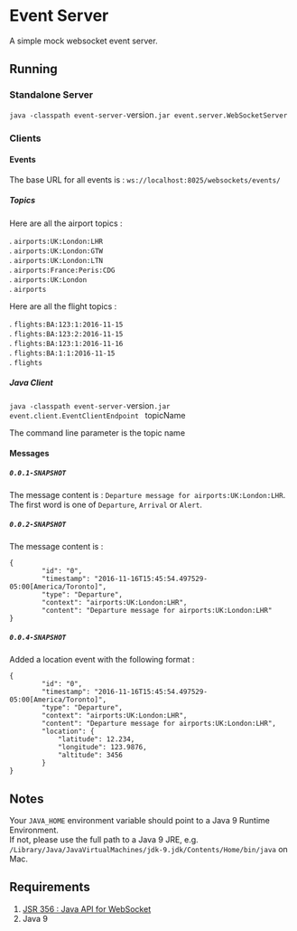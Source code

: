 # Event Server

A simple mock websocket event server.

## Running

### Standalone Server

`java -classpath event-server-`version`.jar event.server.WebSocketServer`

### Clients

#### Events

The base URL for all events is : `ws://localhost:8025/websockets/events/`

##### Topics

Here are all the airport topics :

. `airports:UK:London:LHR`  
. `airports:UK:London:GTW`  
. `airports:UK:London:LTN`  
. `airports:France:Peris:CDG`  
. `airports:UK:London`  
. `airports`

Here are all the flight topics :

. `flights:BA:123:1:2016-11-15`  
. `flights:BA:123:2:2016-11-15`  
. `flights:BA:123:1:2016-11-16`  
. `flights:BA:1:1:2016-11-15`  
. `flights`

##### Java Client

`java -classpath event-server-`version`.jar event.client.EventClientEndpoint ` topicName

The command line parameter is the topic name

#### Messages

##### `0.0.1-SNAPSHOT`

The message content is : `Departure message for airports:UK:London:LHR`.  
The first word is one of `Departure`, `Arrival` or `Alert`.

##### `0.0.2-SNAPSHOT`

The message content is : 
````
{
       	"id": "0",
       	"timestamp": "2016-11-16T15:45:54.497529-05:00[America/Toronto]",
       	"type": "Departure",
       	"context": "airports:UK:London:LHR",
       	"content": "Departure message for airports:UK:London:LHR"
}
````

##### `0.0.4-SNAPSHOT`

Added a location event with the following format :
````
{
       	"id": "0",
       	"timestamp": "2016-11-16T15:45:54.497529-05:00[America/Toronto]",
       	"type": "Departure",
       	"context": "airports:UK:London:LHR",
       	"content": "Departure message for airports:UK:London:LHR",
       	"location": {
       	    "latitude": 12.234,
       	    "longitude": 123.9876,
       	    "altitude": 3456
       	}
}
````

## Notes

Your `JAVA_HOME` environment variable should point to a Java 9 Runtime Environment.  
If not, please use the full path to a Java 9 JRE, e.g. `/Library/Java/JavaVirtualMachines/jdk-9.jdk/Contents/Home/bin/java` on Mac.

## Requirements

1. [JSR 356 : Java API for WebSocket](https://jcp.org/en/jsr/detail?id=356)
2. Java 9
